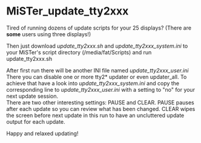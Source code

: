 # MiSTer_update_tty2xxx

Tired of running dozens of update scripts for your 25 displays? (There are **some** users using three displays!)

Then just download *update_tty2xxx.sh* and *update_tty2xxx_system.ini* to your MiSTer's script directory (/media/fat/Scripts) and run update_tty2xxx.sh

After first run there will be another INI file named *update_tty2xxx_user.ini* There you can disable one or more tty2* updater or even updater_all. To achieve that have a look into *update_tty2xxx_system.ini* and copy the corresponding line to *update_tty2xxx_user.ini* with a setting to "no" for your next update session.  
There are two other interesting settings: PAUSE and CLEAR. PAUSE pauses after each update so you can review what has been changed. CLEAR wipes the screen before next update in this run to have an uncluttered update output for each update.

Happy and relaxed updating!
